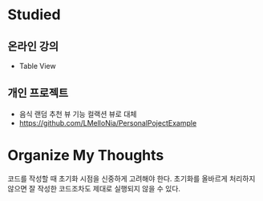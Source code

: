 # Studied

## 온라인 강의
- Table View

## 개인 프로젝트
- 음식 랜덤 추천 뷰 기능 컬랙션 뷰로 대체
- https://github.com/LMelloNia/PersonalPojectExample

# Organize My Thoughts
코드를 작성할 때 초기화 시점을 신중하게 고려해야 한다. 초기화를 올바르게 처리하지 않으면 잘 작성한 코드조차도 제대로 실행되지 않을 수 있다.
